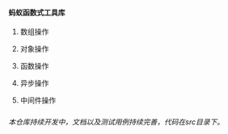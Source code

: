 #### 蚂蚁函数式工具库

1. 数组操作

2. 对象操作

3. 函数操作

4. 异步操作

5. 中间件操作


###

*本仓库持续开发中，文档以及测试用例持续完善，代码在src目录下。*